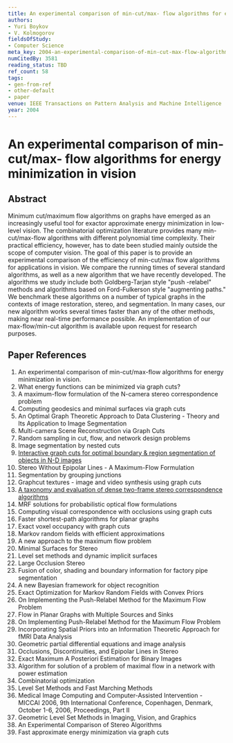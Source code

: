 ```yaml
---
title: An experimental comparison of min-cut/max- flow algorithms for energy minimization in vision
authors:
- Yuri Boykov
- V. Kolmogorov
fieldsOfStudy:
- Computer Science
meta_key: 2004-an-experimental-comparison-of-min-cut-max-flow-algorithms-for-energy-minimization-in-vision
numCitedBy: 3581
reading_status: TBD
ref_count: 58
tags:
- gen-from-ref
- other-default
- paper
venue: IEEE Transactions on Pattern Analysis and Machine Intelligence
year: 2004
---
```


# An experimental comparison of min-cut/max- flow algorithms for energy minimization in vision

## Abstract

Minimum cut/maximum flow algorithms on graphs have emerged as an increasingly useful tool for exactor approximate energy minimization in low-level vision. The combinatorial optimization literature provides many min-cut/max-flow algorithms with different polynomial time complexity. Their practical efficiency, however, has to date been studied mainly outside the scope of computer vision. The goal of this paper is to provide an experimental comparison of the efficiency of min-cut/max flow algorithms for applications in vision. We compare the running times of several standard algorithms, as well as a new algorithm that we have recently developed. The algorithms we study include both Goldberg-Tarjan style "push -relabel" methods and algorithms based on Ford-Fulkerson style "augmenting paths." We benchmark these algorithms on a number of typical graphs in the contexts of image restoration, stereo, and segmentation. In many cases, our new algorithm works several times faster than any of the other methods, making near real-time performance possible. An implementation of our max-flow/min-cut algorithm is available upon request for research purposes.

## Paper References

1. An experimental comparison of min-cut/max-flow algorithms for energy minimization in vision.
2. What energy functions can be minimized via graph cuts?
3. A maximum-flow formulation of the N-camera stereo correspondence problem
4. Computing geodesics and minimal surfaces via graph cuts
5. An Optimal Graph Theoretic Approach to Data Clustering - Theory and Its Application to Image Segmentation
6. Multi-camera Scene Reconstruction via Graph Cuts
7. Random sampling in cut, flow, and network design problems
8. Image segmentation by nested cuts
9. [Interactive graph cuts for optimal boundary & region segmentation of objects in N-D images](2001-interactive-graph-cuts-for-optimal-boundary-region-segmentation-of-objects-in-n-d-images)
10. Stereo Without Epipolar Lines - A Maximum-Flow Formulation
11. Segmentation by grouping junctions
12. Graphcut textures - image and video synthesis using graph cuts
13. [A taxonomy and evaluation of dense two-frame stereo correspondence algorithms](2001-a-taxonomy-and-evaluation-of-dense-two-frame-stereo-correspondence-algorithms)
14. MRF solutions for probabilistic optical flow formulations
15. Computing visual correspondence with occlusions using graph cuts
16. Faster shortest-path algorithms for planar graphs
17. Exact voxel occupancy with graph cuts
18. Markov random fields with efficient approximations
19. A new approach to the maximum flow problem
20. Minimal Surfaces for Stereo
21. Level set methods and dynamic implicit surfaces
22. Large Occlusion Stereo
23. Fusion of color, shading and boundary information for factory pipe segmentation
24. A new Bayesian framework for object recognition
25. Exact Optimization for Markov Random Fields with Convex Priors
26. On Implementing the Push-Relabel Method for the Maximum Flow Problem
27. Flow in Planar Graphs with Multiple Sources and Sinks
28. On Implementing Push-Relabel Method for the Maximum Flow Problem
29. Incorporating Spatial Priors into an Information Theoretic Approach for fMRI Data Analysis
30. Geometric partial differential equations and image analysis
31. Occlusions, Discontinuities, and Epipolar Lines in Stereo
32. Exact Maximum A Posteriori Estimation for Binary Images
33. Algorithm for solution of a problem of maximal flow in a network with power estimation
34. Combinatorial optimization
35. Level Set Methods and Fast Marching Methods
36. Medical Image Computing and Computer-Assisted Intervention - MICCAI 2006, 9th International Conference, Copenhagen, Denmark, October 1-6, 2006, Proceedings, Part II
37. Geometric Level Set Methods in Imaging, Vision, and Graphics
38. An Experimental Comparison of Stereo Algorithms
39. Fast approximate energy minimization via graph cuts
